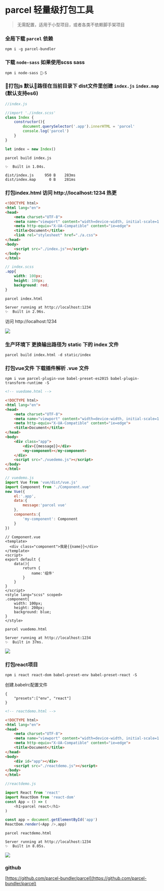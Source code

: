 # parcel 轻量级打包工具
> 无需配置，适用于小型项目，或者各类不依赖脚手架项目



### 全局下载 `parcel` 依赖

```
npm i -g parcel-bundler
```

### 下载 `node-sass` 如果使用scss sass


```
npm i node-sass -S
```

### 打包js 默认路径在当前目录下 dist文件里创建 `index.js` `index.map` (默认支持es6)
```js
//index.js

//import './index.scss'
class Index {
    constructor(){
        document.querySelector('.app').innerHTML = 'parcel'
        console.log('parcel')
    }
}

let index = new Index()
```
```
parcel build index.js

✨  Built in 1.04s.

dist/index.js     950 B    283ms
dist/index.map      0 B    281ms
```


###  打包index.html  访问 http://localhost:1234 热更
```html
<!DOCTYPE html>
<html lang="en">
<head>
    <meta charset="UTF-8">
    <meta name="viewport" content="width=device-width, initial-scale=1.0">
    <meta http-equiv="X-UA-Compatible" content="ie=edge">
    <title>Document</title>
    <link rel="stylesheet" href="./a.css">
</head>
<body>
    <script src="./index.js"></script>
</body>
</html>
```
```scss
// index.scss
.app{
    width: 100px;
    height: 100px;
    background: red;
}
```

```
parcel index.html

Server running at http://localhost:1234 
✨  Built in 2.96s.
```

访问 http://localhost:1234 

![](learn02_01.png)

### 生产环境下 更换输出路径为 static 下的 index 文件
```
parcel build index.html -d static/index
```

### 打包vue文件 下载插件解析 .vue 文件
```
npm i vue parcel-plugin-vue babel-preset-es2015 babel-plugin-transform-runtime -S
```

```html
<!-- vuedome.html -->  

<!DOCTYPE html>
<html lang="en">
<head>
    <meta charset="UTF-8">
    <meta name="viewport" content="width=device-width, initial-scale=1.0">
    <meta http-equiv="X-UA-Compatible" content="ie=edge">
    <title>Document</title>
</head>
<body>
    <div class="app">
        <div>{{message}}</div>
        <my-component></my-component>
    </div>
    <script src="./vuedemo.js"></script>
</body>
</html>
```
```js
// vuedemo.js
import Vue from 'vue/dist/vue.js'
import Component from './Component.vue'
new Vue({
    el:'.app',
    data:{
        message:'parcel vue'
    },
    components:{
        'my-component': Component
    }
})
```
```
// Component.vue
<template>
  <div class="component">我是{{name}}</div>
</template>
<script>
export default {
    data(){
        return {
            name:'组件'
        }
    }
}
</script>
<style lang="scss" scoped>
.component{
    width: 100px;
    height: 200px;
    background: blue;
}
</style>

```

```
parcel vuedemo.html

Server running at http://localhost:1234 
✨  Built in 37ms.
```

![](learn02_02.png)

### 打包react项目 
```
npm i react react-dom babel-preset-env babel-preset-react -S
```

创建.babelrc配置文件
```
{
    "presets":["env", "react"]
}
```

```html
<!-- reactdemo.html -->

<!DOCTYPE html>
<html lang="en">
<head>
    <meta charset="UTF-8">
    <meta name="viewport" content="width=device-width, initial-scale=1.0">
    <meta http-equiv="X-UA-Compatible" content="ie=edge">
    <title>Document</title>
</head>
<body>
    <div id="app"></div>
    <script src="./reactdemo.js"></script>
</body>
</html>
```
```js
//reactdemo.js

import React from 'react'
import ReactDom from 'react-dom'
const App = () => (
    <h1>parcel react</h1>
)

const app = document.getElementById('app')
ReactDom.render(<App />,app)
```

```
parcel reactdemo.html

Server running at http://localhost:1234 
✨  Built in 8.05s.
```
![](learn02_03.png)

### github
[https://github.com/parcel-bundler/parcel](https://github.com/parcel-bundler/parcel)
